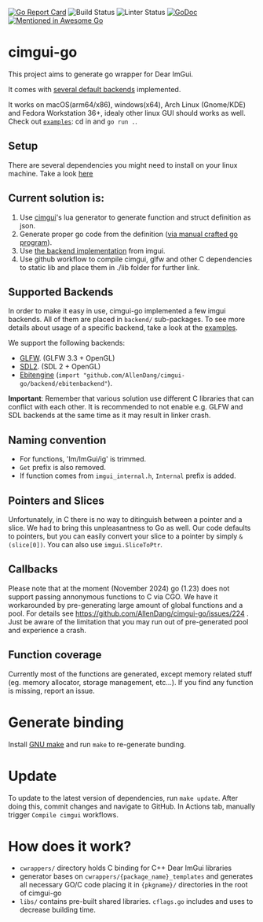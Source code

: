 [![Go Report Card](https://goreportcard.com/badge/github.com/AllenDang/cimgui-go)](https://goreportcard.com/report/github.com/AllenDang/cimgui-go)
![Build Status](https://github.com/AllenDang/cimgui-go/actions/workflows/test.yaml/badge.svg)
![Linter Status](https://github.com/AllenDang/cimgui-go/actions/workflows/golangci-lint.yaml/badge.svg)
[![GoDoc](https://pkg.go.dev/badge/github.com/AllenDang/cimgui-go?utm_source=godoc)](https://pkg.go.dev/mod/github.com/AllenDang/cimgui-go)
[![Mentioned in Awesome Go](https://awesome.re/mentioned-badge.svg)](https://github.com/avelino/awesome-go#gui)

# cimgui-go 

This project aims to generate go wrapper for Dear ImGui.

It comes with [several default backends](supported-backends) implemented.

It works on macOS(arm64/x86), windows(x64), Arch Linux (Gnome/KDE) and Fedora Workstation 36+, idealy other linux GUI should works as well. Check out [`examples`](./examples): cd in and `go run .`.

## Setup

There are several dependencies you might need to install on your linux machine.
Take a look [here](https://github.com/allendang/giu#install)

## Current solution is:
1. Use [cimgui](https://github.com/cimgui/cimgui)'s lua generator to generate function and struct definition as json.
2. Generate proper go code from the definition ([via manual crafted go program](./cmd/codegen)).
3. Use [the backend implementation](#supported-backends) from imgui.
4. Use github workflow to compile cimgui, glfw and other C dependencies to static lib and place them in ./lib folder for further link. 

## Supported Backends

In order to make it easy in use, cimgui-go implemented a few imgui backends. All of them are placed in `backend/` sub-packages.
To see more details about usage of a specific backend, take a look at the [examples](./examples).

We support the following backends:
- [GLFW](./examples/glfw). (GLFW 3.3 + OpenGL)
- [SDL2](./examples/sdl). (SDL 2 + OpenGL)
- [Ebitengine](./examples/ebiten) (`import "github.com/AllenDang/cimgui-go/backend/ebitenbackend"`).

**Important**: Remember that various solution use different C libraries that can conflict with each other.
It is recommended to not enable e.g. GLFW and SDL backends at the same time as it may result in linker crash.

## Naming convention

- For functions, 'Im/ImGui/ig' is trimmed.
- `Get` prefix is also removed.
- If function comes from `imgui_internal.h`, `Internal` prefix is added.

## Pointers and Slices

Unfortunately, in C there is no way to ditinguish between a pointer and a slice.
We had to bring this unpleasantness to Go as well.
Our code defaults to pointers, but you can easily convert your slice to a pointer by simply `&(slice[0])`.
You can also use `imgui.SliceToPtr`.

## Callbacks

Please note that at the moment (November 2024) go (1.23) does not support passing annonymous functions to C via CGO.
We have it workarounded by pre-generating large amount of global functions and a pool.
For details see https://github.com/AllenDang/cimgui-go/issues/224 .
Just be aware of the limitation that you may run out of pre-generated pool and experience a crash.

## Function coverage
Currently most of the functions are generated, except memory related stuff (eg. memory allocator, storage management, etc...).
If you find any function is missing, report an issue.

# Generate binding
Install [GNU make](https://www.gnu.org/software/make/manual/make.html) and run `make` to re-generate bunding.

# Update

To update to the latest version of dependencies, run `make update`.
After doing this, commit changes and navigate to GitHub.
In Actions tab, manually trigger `Compile cimgui` workflows.

# How does it work?

- `cwrappers/` directory holds C binding for C++ Dear ImGui libraries
- generator bases on `cwrappers/{package_name}_templates` and generates all necessary GO/C code placing it in `{pkgname}/` directories in the root of cimgui-go
- `libs/` contains pre-built shared libraries. `cflags.go` includes and uses to decrease building time.
